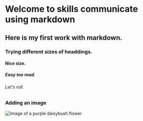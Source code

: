 # Welcome to skills communicate using markdown
## Here is my first work with markdown.
### Trying different sizes of headdings. 
#### Nice size. 
##### Easy too read.
###### Let's roll.


### Adding an image
![Image of a purple daisybush flower](https://cdn.pixabay.com/photo/2023/05/17/20/32/shrubby-daisybush-8000994_1280.jpg)
